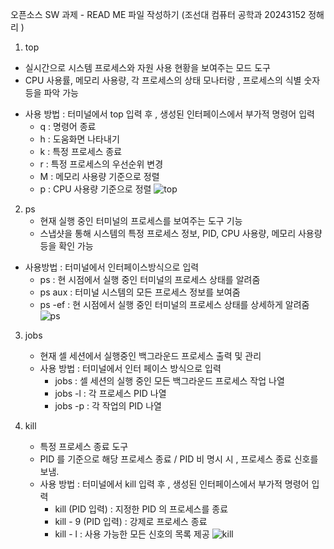 오픈소스 SW 과제 - READ ME 파일 작성하기 
(조선대 컴퓨터 공학과 20243152 정해리 ) 

1. top
 -  실시간으로 시스템 프로세스와 자원 사용 현황을 보여주는 모드 도구 
 -  CPU 사용률, 메모리 사용량, 각 프로세스의 상태 모나터랑 , 프로세스의 식별 숫자 등을 파악 가능

 * 사용 방법 : 터미널에서 top 입력 후 , 생성된 인터페이스에서 부가적 명령어 입력 
   + q : 명령어 종료
   + h : 도움화면 나타내기
   + k : 특정 프로세스 종료 
   + r : 특정 프로세스의 우선순위 변경
   + M : 메모리 사용량 기준으로 정렬
   + p : CPU 사용량 기준으로 정렬
![top](https://github.com/confused-dolphin/-/assets/171304870/26bb884f-38a5-4f0c-89b5-eae844bab971)

2. ps
   - 현재 실행 중인 터미널의 프로세스를 보여주는 도구 기능 
   - 스냅샷을 통해 시스템의 특정 프로세스 정보, PID, CPU 사용량, 메모리 사용량 등을 확인 가능

  * 사용방법 : 터미널에서 인터페이스방식으로 입력
    + ps : 현 시점에서 실행 중인 터미널의 프로세스 상태를 알려줌
    + ps aux : 터미널 시스템의 모든 프로세스 정보를 보여줌 
    + ps -ef : 현 시점에서 실행 중인 터미널의 프로세스 상태를 상세하게 알려줌 
   ![ps](https://github.com/confused-dolphin/-/assets/171304870/6613c590-81e8-48be-abf7-fe8a37af39d1)

3. jobs
   - 현재 셀 세션에서 실행중인 백그라운드 프로세스 출력 및 관리 
    * 사용 방법 : 터미널에서 인터 페이스 방식으로 입력
      + jobs : 셀 세션의 실행 중인 모든 백그라운드 프로세스 작업 나열 
      + jobs -l : 각 프로세스 PID 나열 
      + jobs -p : 각 작업의 PID 나열
      
4. kill
   - 특정 프로세스 종료 도구
   - PID 를 기준으로 해당 프로세스 종료 / PID 비 명시 시 , 프로세스 종료 신호를 보냄.
    * 사용 방법 : 터미널에서 kill 입력 후 , 생성된 인터페이스에서 부가적 명령어 입력
      + kill (PID 입력) : 지정한 PID 의 프로세스를 종료
      + kill - 9 (PID 입력) :  강제로 프로세스 종료
      + kill - l : 사용 가능한 모든 신호의 목록 제공
  ![kill](https://github.com/confused-dolphin/-/assets/171304870/08c9bc33-7112-4ff2-8f5f-4be1d6a635cc)

